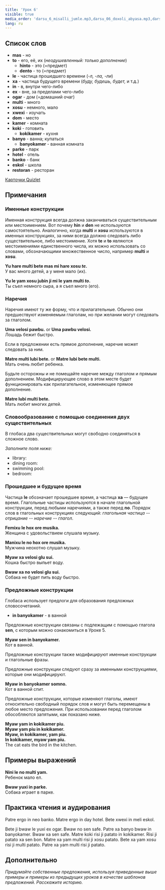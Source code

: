 ```yaml
---
title: 'Урок 6'
visible: true
media_order: 'darsu_6_misalli_jumle.mp3,darsu_06_doxoli_abyasa.mp3,darsu_06_lexilista.mp3'
lang: ru
---
```


## Список слов

* **mas** - но
* **to** - его, её, их (_неодушевленный: только дополнение_)
	* **hinto** - это (=предмет)
	* **dento** - то (=предмет)
* **le** - частица прошедшего времени (_-л, -ла, -ли_)
* **xa** - частица будущего времени (_буду, будешь, будет,_ и т.д.)
* **in** - в, внутри чего-либо
* **ex** - вне, за пределами чего-либо
* **ogar** - дом (=домашний очаг)
* **multi** - много
* **xosu** - немного, мало
* **xwexi** - изучать
* **dom** - место
* **kamer** - комната
* **koki** - готовить
	* **kokikamer** - кухня
* **banyo** - ванна; купаться
	* **banyokamer** - ванная комната
* **parke** - парк
* **hotel** - отель
* **banko** - банк
* **eskol** - школа
* **restoran** - ресторан

[Карточки Quizlet](https://quizlet.com/556034531/globasa-101-lesson-6-flash-cards/)
 
## Примечания

### Именные конструкции

Именная конструкция всегда должна заканчиваться существительным или местоимением. Вот почему **hin** и **den** не используются самостоятельно. Аналогично, когда **multi** и **xosu** используются в именных конструкциях, за ними всегда должно следовать либо существительное, либо местоимение. Хотя **te** и **to** являются местоимениями единственного числа, их можно использовать со словами, обозначающими множественное число, например **multi** и **xosu**.

**Yu hare multi bete mas mi hare xosu _te_.**  
У вас много детей, а у меня мало (их).

**Yu le yam xosu jubin ji mi le yam multi _to_.**  
Ты съел немного сыра, а я съел много (его).

### Наречия

Наречия имеют ту же форму, что и прилагательные. Обычно они предшествуют изменяемым глаголам, но при желании могут следовать за глаголом.

**Uma velosi pawbu.** or **Uma pawbu velosi.**  
Лошадь бежит быстро.

Если в предложении есть прямое дополнение, наречие может следовать за ним.

**Matre multi lubi bete.** or **Matre lubi bete multi.**  
Мать очень любит ребенка.

Будьте осторожны и не помещайте наречие между глаголом и прямым дополнением. Модифицирующее слово в этом месте будет функционировать как прилагательное, изменяющее прямое дополнение.

**Matre lubi multi bete.**  
Мать любит многих детей.

### Словообразование с помощью соединения двух существительных

В глобаса два существительных могут свободно соединяться в сложное слово.

_Заполните поля ниже:_

* library:
* dining room:
* swimming pool:
* bedroom:

### Прошедшее и будущее время

Частица **le** обозначает прошедшее время, а частица **xa** — будущее время. Глагольные частицы используются в начале глагольной конструкции, перед любыми наречиями, а также перед **no**. Порядок слов в глагольных конструкциях следующий: _глагольная частица -- отрицание -- наречие -- глагол_.

**Femixu le hox ore musika.**    
Женщина с удовольствием слушала музыку.

**Manixu le no hox ore musika.**    
Мужчина неохотно слушал музыку.

**Myaw xa velosi glu sui.**    
Кошка быстро выпьет воду.

**Bwaw xa no velosi glu sui.**    
Собака не будет пить воду быстро.

### Предложные конструкции

Глобаса использует предлоги для образования предложных словосочетаний.

* **in banyokamer** - в ванной

Предложные конструкции связаны с подлежащим с помощью глагола **sen**, с которым можно ознакомиться в Уроке 5.

**Myaw sen in banyokamer.**  
Кот в ванной.

Предложные конструкции также модифицируют именные конструкции и глагольные фразы.

Предложные конструкции следуют сразу за именными конструкциями, которые они модифицируют.

**Myaw in banyokamer somno.**  
Кот в ванной спит.

Предложные конструкции, которые изменяют глаголы, имеют относительно свободный порядок слов и могут быть перемещены в любое место предложения. При использовании перед глаголом обособляются запятыми, как показано ниже.

**Myaw yam in kokikamer piu.  
Myaw yam piu in kokikamer.  
Myaw, in kokikamer, yam piu.  
In kokikamer, myaw yam piu.**  
The cat eats the bird in the kitchen.

## Примеры выражений

**Nini le no multi yam.**  
Ребенок мало ел.

**Bwaw yuxi in parke.**  
Собака играет в парке.

## Практика чтения и аудирования

Patre ergo in neo banko. Matre ergo in day hotel. Bete xwexi in meli eskol.

Bete ji bwaw le yuxi ex ogar. Bwaw no sen safe. Patre xa banyo bwaw in banyokamer. Bwaw xa sen safe. Matre koki risi ji patato in kokikamer. Risi ji patato xa sen bon. Matre xa yam multi risi ji xosu patato. Bete xa yam xosu risi ji multi patato. Patre xa yam multi risi ji patato.

## Дополнительно

_Придумайте собственные предложения, используя приведенные выше примеры и примеры из предыдущих уроков в качестве шаблонов предложений. Расскажите историю._
